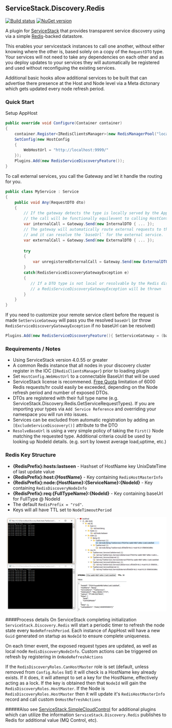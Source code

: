 ## ServiceStack.Discovery.Redis
[![Build status](https://ci.appveyor.com/api/projects/status/github/rsafier/ServiceStack.Discovery.Redis?branch=master&svg=true)](https://ci.appveyor.com/project/rsafier/servicestack-discovery-redis)
[![NuGet version](https://badge.fury.io/nu/ServiceStack.Discovery.Redis.svg)](https://badge.fury.io/nu/ServiceStack.Discovery.Redis)

A plugin for [ServiceStack](https://servicestack.net/) that provides transparent service discovery using via a simple [Redis](http://redis.io)-backed datastore.

This enables your servicestack instances to call one another, without either knowing where the other is, based solely on a copy of the `RequestDTO` type. Your services will not need to take any dependencies on each other and as you deploy updates to your services they will automatically be registered and used without reconfiguing the existing services.

Additional basic hooks allow additional services to be built that can advertise there presence at the Host and Node level via a Meta dictonary which gets updated every node refresh period.
### Quick Start
Setup AppHost
```c#
public override void Configure(Container container)
{
    container.Register<IRedisClientsManager>(new RedisManagerPool("localhost:6379", new RedisPoolConfig { MaxPoolSize = 100, }));
    SetConfig(new HostConfig
    {
        WebHostUrl = "http://localhost:9999/"
    });
    Plugins.Add(new RedisServiceDiscoveryFeature());
}
```
To call external services, you call the Gateway and let it handle the routing for you.
```c#
public class MyService : Service
{
    public void Any(RequestDTO dto)
    {
        // If the gateway detects the type is locally served by the AppHost instance
        // the call will be functionally equilevent to calling HostContext.AppHost.ExecuteService(req) directly
        var internalCall = Gateway.Send(new InternalDTO { ... });
        // The gateway will automatically route external requests to the correct service if the type is not local
        // and it can resolve the `baseUrl` for the external service.
        var externalCall = Gateway.Send(new ExternalDTO { ... });
        
        try 
        {
            var unregisteredExternalCall = Gateway.Send(new ExternalDTOWithNoActiveNodesOnline());
        }
        catch(RedisServiceDiscoveryGatewayException e) 
        {
           // If a DTO type is not local or resolvable by the Redis discovery process 
           // a RedisServiceDiscoveryGatewayException will be thrown
        }
    }
}
```
If you need to customize your remote service client before the request is made `SetServiceGateway` will pass you the resolved `baseUrl` (or throw `RedisServiceDiscoveryGatewayException` if no baseUrl can be resolved)
```c#
Plugins.Add(new RedisServiceDiscoveryFeature(){ SetServiceGateway = (baseUrl) => new JsonServiceClient(baseUrl) { UserAgent = "Custom User Agent" }});
```

### Requirements / Notes
- Using ServiceStack version 4.0.55 or greater
- A common Redis instance that all nodes in your discovery cluster register in the IOC (`IRedisClientsManager`) prior to loading plugin
- Set `HostConfig.WebHostUrl` to a connectable BaseUrl that will be used 
- ServiceStack license is recommened. [Free Quota](https://servicestack.net/download#free-quotas) limitation of 6000 Redis requests/hr could easily be exceeded, depending on the Node refresh period and number of exposed DTOs.
- DTOs are registered with their full type name (e.g. ServiceStack.Discovery.Redis.GetServiceRequestTypes). If you are importing your types via `Add Service Reference` and overriding your namespace you will run into issues.
- Services can be excluded from automatic registration by adding an `[ExcludeServiceDiscovery()]` attribute to the DTO
- `ResolveBaseUrl` is using a very simple policy of taking the `First()` Node matching the requested type. Additional criteria could be used by looking up NodeId details. (e.g. sort by lowest average load,uptime, etc.)


### Redis Key Structure
- **{RedisPrefix}:hosts:lastseen** - Hashset  of HostName key UnixDateTime of last update value
- **{RedisPrefix}:host:{HostName}** - Key  containing `RedisHostMasterInfo`
- **{RedisPrefix}:node:{HostName}:{ServiceName}:{NodeId}** - Key containing `RedisDiscoveryNodeInfo`
- **{RedisPrefix}:req:{FullTypeName}:{NodeId}** - Key containing baseUrl for FullType @ NodeId
- The default `RedisPrefix = "rsd"`.
- Keys will all have TTL set to `NodeTimeoutPeriod`

![Screen shot of test apps](images/SampleScreenshot.png)

####Process details
On ServiceStack completing initialization `ServiceStack.Discovery.Redis` will start a periodic timer to refresh the node state every `NodeRefreshPeriod`. Each instance of AppHost will have a new `Guid` generated on startup as `NodeId` to ensure complete uniqueness. 

On each timer event, the exposed request types are updated, as well as local node `RedisDiscoveryNodeInfo`. Custom actions can be triggered on refresh by registering in `OnNodeRefreshActions`

If the `RedisDiscoveryRoles.CanHostMaster` role is set (default, unless removed from `Config.Roles` list) it will check is a HostName key already exists. If it does, it will attempt to set a key for the HostName, effectively acting as a lock. If the key is obtained then that `NodeId` will gain the `RedisDiscoveryRoles.HostMaster`. If the Node is `RedisDiscoveryRoles.HostMaster` then it will update it's `RedisHostMasterInfo` record and call custom `OnHostRefreshActions`

#####Also see [ServiceStack.SimpleCloudControl](https://github.com/rsafier/ServiceStack.SimpleCloudControl) for additional plugins which can utilize the information `ServiceStack.Discovery.Redis` publishes to Redis for additional value (MQ Control, etc).